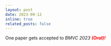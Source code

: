 ```yaml
---
layout: post
date: 2023-09-12
inline: true
related_posts: false
---
```


One paper gets accepted to <i>BMVC 2023 <b><font color="red">(Oral)!</font></b></i>
